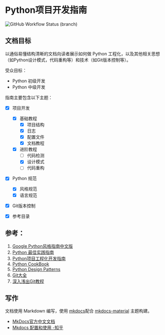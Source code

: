# Python项目开发指南

![GitHub Workflow Status (branch)](https://img.shields.io/github/workflow/status/Sakura4036/PythonGuide/guide/main?style=flat-square)

## 文档目标

以通俗易懂结构清晰的文档向读者展示如何做 Python 工程化，以及其他相关思想（如Python设计模式，代码重构等）和技术（如Git版本控制等）。

受众目标：

- Python 初级开发
- Python 中级开发

指南主要包含以下主题：

- [x] 项目开发
    - [x] 基础教程
        - [x] 项目结构
        - [x] 日志
        - [x] 配置文件
        - [x] 文档教程
    - [x] 进阶教程
        - [ ] 代码检测
        - [x] 设计模式
        - [ ] 代码重构

- [x] Python 规范
    - [x] 风格规范
    - [x] 语言规范
- [x] Git版本控制
- [x] 参考目录


## 参考：

 1. [Google Python风格指南中文版](https://zh-google-styleguide.readthedocs.io/en/latest/google-python-styleguide/contents/)
 2. [Python 最佳实践指南 ](https://pythonguidecn.readthedocs.io/zh/latest/)
 3. [Python项目工程化开发指南 ](https://pyloong.github.io/pythonic-project-guidelines/)
 4. [Python CookBook](https://python3-cookbook.readthedocs.io/zh_CN/latest/)
 5. [Python Design Patterns](https://python-patterns.guide/)
 6. [Git大全](https://gitee.com/all-about-git)
 7. [深入浅出Git教程](https://www.cnblogs.com/syp172654682/p/7689328.html)


## 写作
文档使用 Markdown 编写，使用 [mkdocs](https://www.mkdocs.org/)配合 [mkdocs-material](https://squidfunk.github.io/mkdocs-material/) 主题构建。

- [MkDocs官方中文文档](https://mkdocs.zimoapps.com/)
- [Mkdocs 配置和使用 -知乎](https://zhuanlan.zhihu.com/p/383582472)
